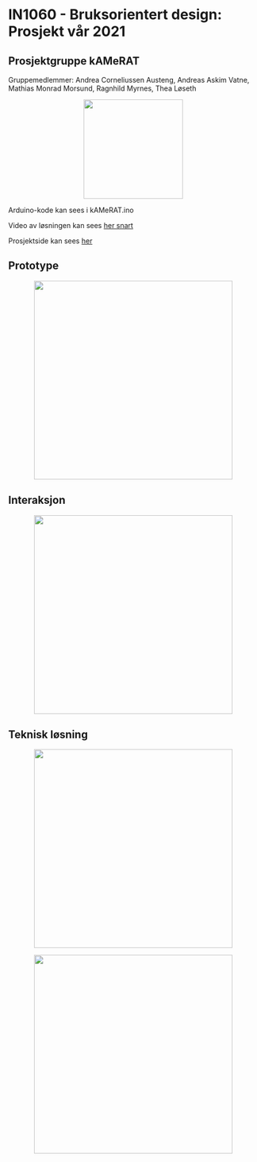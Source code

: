 # IN1060 - Bruksorientert design: Prosjekt vår 2021
## Prosjektgruppe kAMeRAT 
Gruppemedlemmer: Andrea Corneliussen Austeng, Andreas Askim Vatne, Mathias Monrad Morsund, Ragnhild Myrnes, Thea Løseth
<p align="center">
  <img width="200" src="https://user-images.githubusercontent.com/78514454/120864459-87d66480-c58c-11eb-846a-10a4990b4771.PNG">
</p>

Arduino-kode kan sees i kAMeRAT.ino

Video av løsningen kan sees [her snart](https://www.uio.no/studier/emner/matnat/ifi/IN1060/v21/prosjekter-var-2021/kamerat/)

Prosjektside kan sees [her](https://www.uio.no/studier/emner/matnat/ifi/IN1060/v21/prosjekter-var-2021/kamerat/)

## Prototype
<p align="center">
  <img width="400" src="https://user-images.githubusercontent.com/78514454/120864403-768d5800-c58c-11eb-9f00-547097453604.PNG">
</p>

## Interaksjon
<p align="center">
  <img width="400" src="https://user-images.githubusercontent.com/78514454/120864423-7a20df00-c58c-11eb-8833-720f272e6028.PNG">
</p>

## Teknisk løsning
<p align="center">
  <img width="400" src="https://user-images.githubusercontent.com/78514454/120864430-7beaa280-c58c-11eb-9e10-9838237554d2.PNG">
</p>
<p align="center">
  <img width="400" src="https://user-images.githubusercontent.com/78514454/120110714-e8ba0300-c16e-11eb-899e-0caedbc1aa85.png">
</p>





